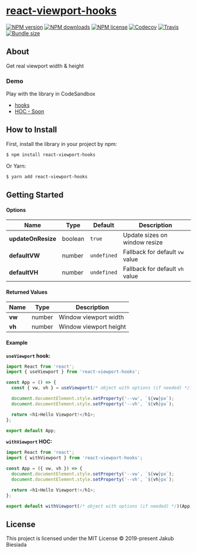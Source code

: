# [react-viewport-hooks](https://github.com/jb1905/react-viewport-hooks)

[![NPM version](https://img.shields.io/npm/v/react-viewport-hooks?style=flat-square)](https://www.npmjs.com/package/react-viewport-hooks)
[![NPM downloads](https://img.shields.io/npm/dm/react-viewport-hooks?style=flat-square)](https://www.npmjs.com/package/react-viewport-hooks)
[![NPM license](https://img.shields.io/npm/l/react-viewport-hooks?style=flat-square)](https://www.npmjs.com/package/react-viewport-hooks)
[![Codecov](https://img.shields.io/codecov/c/github/JB1905/react-viewport-hooks?style=flat-square)](https://codecov.io/gh/cool-hooks/react-viewport-hooks)
[![Travis](https://img.shields.io/travis/cool-hooks/react-viewport-hooks/master?style=flat-square)](https://travis-ci.org/cool-hooks/react-viewport-hooks)
[![Bundle size](https://img.shields.io/bundlephobia/min/react-viewport-hooks?style=flat-square)](https://bundlephobia.com/result?p=react-viewport-hooks)

## About

Get real viewport width & height

### Demo

Play with the library in CodeSandbox

- [hooks](https://codesandbox.io/s/hooks-demo-m8qxm)
- [HOC - Soon](#)

## How to Install

First, install the library in your project by npm:

```sh
$ npm install react-viewport-hooks
```

Or Yarn:

```sh
$ yarn add react-viewport-hooks
```

## Getting Started

#### Options

| Name               | Type    | Default     | Description                     |
| ------------------ | ------- | ----------- | ------------------------------- |
| **updateOnResize** | boolean | `true`      | Update sizes on window resize   |
| **defaultVW**      | number  | `undefined` | Fallback for default `vw` value |
| **defaultVH**      | number  | `undefined` | Fallback for default `vh` value |

#### Returned Values

| Name   | Type   | Description            |
| ------ | ------ | ---------------------- |
| **vw** | number | Window viewport width  |
| **vh** | number | Window viewport height |

#### Example

**`useViewport` hook:**

```js
import React from 'react';
import { useViewport } from 'react-viewport-hooks';

const App = () => {
  const { vw, vh } = useViewport(/* object with options (if needed) */);

  document.documentElement.style.setProperty('--vw', `${vw}px`);
  document.documentElement.style.setProperty('--vh', `${vh}px`);

  return <h1>Hello Viewport!</h1>;
};

export default App;
```

**`withViewport` HOC:**

```js
import React from 'react';
import { withViewport } from 'react-viewport-hooks';

const App = ({ vw, vh }) => {
  document.documentElement.style.setProperty('--vw', `${vw}px`);
  document.documentElement.style.setProperty('--vh', `${vh}px`);

  return <h1>Hello Viewport!</h1>;
};

export default withViewport(/* object with options (if needed) */)(App);
```

## License

This project is licensed under the MIT License © 2019-present Jakub Biesiada
